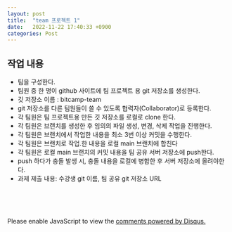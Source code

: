 ```yaml
---
layout: post
title:  "team 프로젝트 1"
date:   2022-11-22 17:40:33 +0900
categories: Post
---
```


## 작업 내용

* 팀을 구성한다.
* 팀원 중 한 명이 github 사이트에 팀 프로젝트 용 git 저장소를 생성한다.
* 깃 저장소 이름 : bitcamp-team
* git 저장소를 다른 팀원들이 쓸 수 있도록 협력자(Collaborator)로 등록한다.
* 각 팀원은 팀 프로젝트용 만든 깃 저장소를 로컬로 clone 한다.
* 각 팀원은 브랜치를 생성한 후 임의의 파일 생성, 변경, 삭제 작업을 진행한다.
* 각 팀원은 브랜치에서 작업한 내용을 최소 3번 이상 커밋을 수행한다.
* 각 팀원은 브랜치로 작업.한 내용을 로컬 main 브랜치에 합친다
* 각 팀원은 로컬 main 브랜치의 커밋 내용을 팀 공유 서버 저장소에 push한다.
* push 하다가 충돌 발생 시, 충돌 내용을 로컬에 병합한 후 서버 저장소에 올려야한다.
* 과제 제출 내용: 수강생 git 이름, 팀 공유 git 저장소 URL

<br><br><br>

<div id="disqus_thread"></div>
<script>
    /**
    *  RECOMMENDED CONFIGURATION VARIABLES: EDIT AND UNCOMMENT THE SECTION BELOW TO INSERT DYNAMIC VALUES FROM YOUR PLATFORM OR CMS.
    *  LEARN WHY DEFINING THESE VARIABLES IS IMPORTANT: https://disqus.com/admin/universalcode/#configuration-variables    */
    /*
    var disqus_config = function () {
    this.page.url = PAGE_URL;  // Replace PAGE_URL with your page's canonical URL variable
    this.page.identifier = PAGE_IDENTIFIER; // Replace PAGE_IDENTIFIER with your page's unique identifier variable
    };
    */
    (function() { // DON'T EDIT BELOW THIS LINE
    var d = document, s = d.createElement('script');
    s.src = 'https://melonweb.disqus.com/embed.js';
    s.setAttribute('data-timestamp', +new Date());
    (d.head || d.body).appendChild(s);
    })();
</script>
<noscript>Please enable JavaScript to view the <a href="https://disqus.com/?ref_noscript">comments powered by Disqus.</a></noscript>